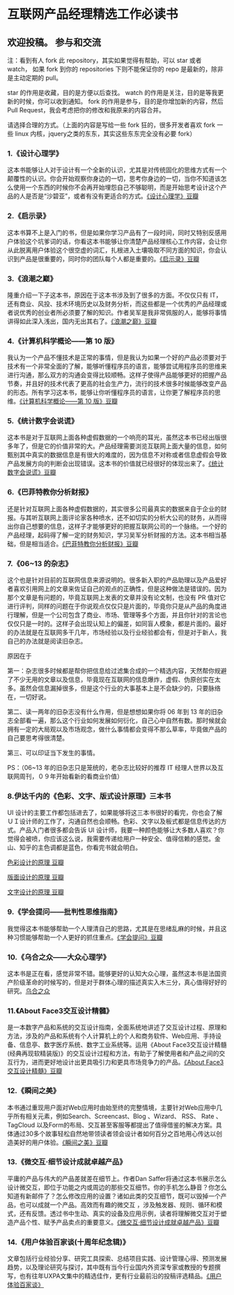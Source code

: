 
互联网产品经理精选工作必读书
===================================
##
欢迎投稿。
参与和交流
-----------------------------------
  注：看到有人 fork 此 repository，其实如果觉得有帮助，可以 star 或者 watch， 如果 fork 到你的 repositories 下则不能保证你的 repo 是最新的，除非是主动定期的 pull。

  star 的作用是收藏，目的是方便以后查找。
  watch 的作用是关注，目的是等我更新的时候，你可以收到通知。
  fork 的作用是参与，目的是你增加新的内容，然后 Pull Request，我会考虑把你的修改和我原来的内容合并。
  
  请选择合理的方式。（上面的内容是写给一些 fork 狂的，很多开发者喜欢 fork 一些 linux 内核，jquery之类的东东，其实这些东东完全没有必要 fork）
  
### 1.《设计心理学》
这本书能够让人对于设计有一个全新的认识，尤其是对传统固化的思维方式有一个颠覆性的认识。你会开始观察你身边的一切，思考你身边的一切，当你不知道该怎么使用一个东西的时候你不会再开始埋怨自己不够聪明，而是开始思考设计这个产品的人是否是“沙碧亚”，或者有没有更适合的方式。[《设计心理学》豆瓣](http://book.douban.com/subject/4606471/)

### 2.《启示录》
这本书算不上是入门的书，但是如果你学习产品有了一段时间，同时又特别反感用户体验这个坑爹词的话，你看这本书能够让你清楚产品经理核心工作内容，会让你从此脱离用户体验这个很空虚的词汇，扎根进入土壤吸取不同方面的知识，你会认识到产品是很重要的，同时你的团队每个人都是重要的。[《启示录》豆瓣](http://book.douban.com/subject/5914587/)

### 3.《浪潮之巅》
隆重介绍一下子这本书，原因在于这本书涉及到了很多的方面。不仅仅只有 IT，还有商业、风投、技术环境历史以及财务分析，而这些都是一个优秀的产品经理或者说优秀的创业者所必须要了解的知识。作者吴军是我非常佩服的人，能够将事情讲得如此深入浅出，国内无出其右了。[《浪潮之巅》豆瓣](http://book.douban.com/subject/6709783/)

### 4.《计算机科学概论——第 10 版》
我认为一个产品不懂技术是正常的事情，但是我认为如果一个好的产品必须要对于技术有一个非常全面的了解，能够听懂程序员的语言，能够尝试用程序员的思维来进行沟通，那么双方的沟通会变得比较顺畅。这样子使得产品能够更好的把握产品节奏，并且好的技术代表了更高的社会生产力，流行的技术很多时候能够改变产品的形态。所有学习这本书，能够让你听懂程序员的语言，让你更了解程序员的思维。[《计算机科学概论——第 10 版》豆瓣](http://book.douban.com/subject/4027938/)

### 5.《统计数字会说谎》
这本书是对于互联网上面各种虚假数据的一个响亮的耳光，虽然这本书已经出版很多年了，但是它的价值非常的大。产品经理需要浏览互联网上面大量的信息，如何甄别其中真实的数据信息是有很大的难度的，因为信息不对称或者信息虚假会导致产品发展方向的判断会出现错误。这本书的价值就已经很好的体现出来了。[《统计数字会说谎》豆瓣](http://book.douban.com/subject/3595095/)

### 6.《巴菲特教你分析财报》
还是针对互联网上面各种虚假数据的，其实很多公司最真实的数据来自于企业的财报。与其听互联网上面评论家各种喷水，还不如切实的分析大公司的财务，从而得出你自己想要的信息，这样子才能够更好的把握互联网公司的一个脉络。一个好的产品经理，起码得了解一定的财务知识，学习吴军分析财报的方法。这本书相当基础，但是相当适合。[《巴菲特教你分析财报》豆瓣](http://book.douban.com/subject/3591151/)

### 7.《06~13 的杂志》
这个也是针对目前的互联网信息来源说明的。很多新入职的产品助理以及产品爱好者喜欢引用网上的文章来佐证自己的观点的正确性，但是这种做法是错误的。因为那个文章是有问题的，毕竟互联网上发表的文章并没有论文制，也没有 PR 值对它进行评判，同样的问题在于你说观点仅仅只是片面的，毕竟你只是从产品的角度进行理解，但是一个公司包含了商业、市场、管理等多个方面，并且你针对的言论也仅仅只是一时的。这样子会出现认知上的偏差，如同盲人模象，都是片面的。最好的办法就是在互联网多干几年，市场经验以及行业经验都会有，但是对于新人，我自己的办法就是阅读旧杂志。

原因在于

第一：杂志很多时候都是帮你把信息给过滤集合成的一个精选内容，天然帮你规避了不少无用的文章以及信息，毕竟现在互联网的信息爆炸，虚假、伪原创实在太多。虽然会信息漏掉很多，但是这个行业的大事基本上是不会缺少的，只要脉络在，一切好说。

第二、读一两年的旧杂志没有什么作用，但是想想如果你将 06 年到 13 年的旧杂志全部看一遍，那么这个行业如何发展如何衍化，自己心中自然有数。那时候就会拥有一定的大局观以及市场观念，做什么事情都会变得不那么草率，毕竟做产品的自己要思考得很清楚。

第三、可以印证当下发生的事情。

PS：（06~13 年的旧杂志只是笼统的，老杂志比较好的推荐 IT 经理人世界以及互联网周刊，０９年开始看新的看商业价值）

### 8.伊达千内的《色彩、文字、版式设计原理》三本书
UI 设计的主要工作都包括进去了，如果能够将这三本书很好的看完，你也会了解ＵＩ设计师的工作了，沟通自然也会顺畅。色彩、文字以及板式都是信息传达的方式。产品入门者很多都会告诉 UI 设计师，我要一种颜色能够让大多数人喜欢？你觉得会被喷，你应该这么说，我需要传递给用户一种安全、值得信赖的感觉。金山、知乎的主色调都是蓝色，你看完书就会明白。

[色彩设计的原理 豆瓣](http://book.douban.com/subject/6790599/)

[版面设计的原理 豆瓣](http://book.douban.com/subject/6718283/)

[文字设计的原理 豆瓣](http://book.douban.com/subject/6790598/)

### 9.《学会提问——批判性思维指南》
我觉得这本书能够帮助一个人理清自己的思路，尤其是在思绪乱麻的时候，并且这种习惯能够帮助一个人更好的抓住重点。[《学会提问》豆瓣](http://book.douban.com/subject/1504957/)

### 10.《乌合之众——大众心理学》
这本书是正在看，感觉非常不错。能够更好的认知大众心理，虽然这本书是法国资产阶级革命的时候写的，但是对于群体心理的描述真实入木三分，真心值得好好的研究。[乌合之众](http://book.douban.com/subject/1012611/)

### 11.《About Face3交互设计精髓》
是一本数字产品和系统的交互设计指南，全面系统地讲述了交互设计过程、原理和方法，涉及的产品和系统有个人计算机上的个人和商务软件、Web应用、手持设备、信息亭、数字医疗系统、数字工业系统等。运用《About Face3交互设计精髓(经典再现软精装版)》的交互设计过程和方法，有助于了解使用者和产品之间的交互行为，进而更好地设计出更具吸引力和更具市场竞争力的产品。[《About Face3交互设计精髓》豆瓣](http://book.douban.com/subject/10557282/)

### 12.《瞬间之美》
本书通过重现用户面对Web应用时由始至终的完整情境，主要针对Web应用中几乎所有相关元素，例如Search、Screencast、Blog 、Wizard、 RSS、 Rate 、TagCloud 以及Form的布局、交互甚至客服等都提出了值得借鉴的解决方案。具体通过30多个故事轻松自然地带领读者领会设计者如何百分之百地用心传达以创造美好的用户体验。[《瞬间之美》豆瓣](http://book.douban.com/subject/3886044/)

### 13.《微交互·细节设计成就卓越产品》
平庸的产品与伟大的产品差就差在细节上。作者Dan Saffer将通过这本书展示怎么设计微交互，即位于功能之内或周边的那些交互细节。你的手机怎么静音？你怎么知道有新邮件了？怎么修改应用的设置？诸如此类的交互细节，既可以毁掉一个产品，也可以成就一个产品。高效而有趣的微交互 ，涉及触发器、规则、循环和模式，还有反馈。透过书中生动、真实的设备及应用示例，读者将理解微交互对于塑造产品个性、赋予产品卖点的重要意义。[《微交互·细节设计成就卓越产品》豆瓣](http://book.douban.com/subject/25744600/)

### 14.《用户体验百家谈(十周年纪念辑)》
文章包括行业经验分享、研究工具探索、总结项目实践、设计管理心得、预测发展趋势，以及理论研究与探讨，其中既有当今行业国内外资深专家或教授的专题撰写，也有往年UXPA文集中的精选佳作，更有行业最前沿的投稿评选精品。[《用户体验百家谈》](http://book.douban.com/subject/25773225/)


